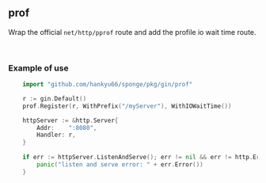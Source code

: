 ## prof

Wrap the official `net/http/pprof` route and add the profile io wait time route.

<br>

### Example of use

```go
    import "github.com/hankyu66/sponge/pkg/gin/prof"

	r := gin.Default()
	prof.Register(r, WithPrefix("/myServer"), WithIOWaitTime())

	httpServer := &http.Server{
		Addr:    ":8080",
		Handler: r,
	}
	
    if err := httpServer.ListenAndServe(); err != nil && err != http.ErrServerClosed {
        panic("listen and serve error: " + err.Error())
    }
```
